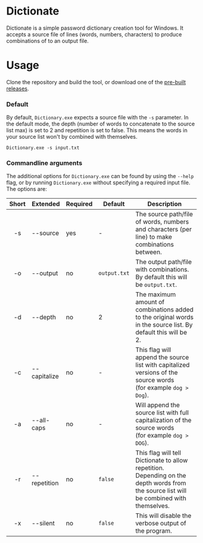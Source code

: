 # Dictionate
Dictionate is a simple password dictionary creation tool for Windows. It accepts a source file of lines (words, numbers, characters) to produce combinations of to an output file.

# Usage

Clone the repository and build the tool, or download one of the [pre-built releases](https://github.com/Milfje/Dictionate/releases).

### Default

By default, `Dictionary.exe` expects a source file with the `-s` parameter. In the default mode, the depth (number of words to concatenate to the source list max) is set to 2 and repetition is set to false. This means the words in your source list won't by combined with themselves.

```
Dictionary.exe -s input.txt
```

### Commandline arguments

The additional options for `Dictionary.exe` can be found by using the `--help` flag, or by running `Dictionary.exe` without specifying a required input file. The options are:

 Short | Extended | Required | Default | Description 
 :---: | --- | --- | --- | ---
 -s | --source | yes | - | The source path/file of words, numbers and characters (per line) to make combinations between.
 -o | --output | no | `output.txt` |The output path/file with combinations. By default this will be `output.txt`.
 -d | --depth | no | 2 | The maximum amount of combinations added to the original words in the source list. By default this will be 2.
 -c | --capitalize | no | - | This flag will append the source list with capitalized versions of the source words <br /> (for example `dog > Dog`).
 -a | --all-caps | no | - | Will append the source list with full capitalization of the source words <br /> (for example `dog > DOG`).
 -r | --repetition | no | `false` | This flag will tell Dictionate to allow repetition. Depending on the depth words from the source list will be combined with themselves.
 -x | --silent | no | `false` | This will disable the verbose output of the program.
